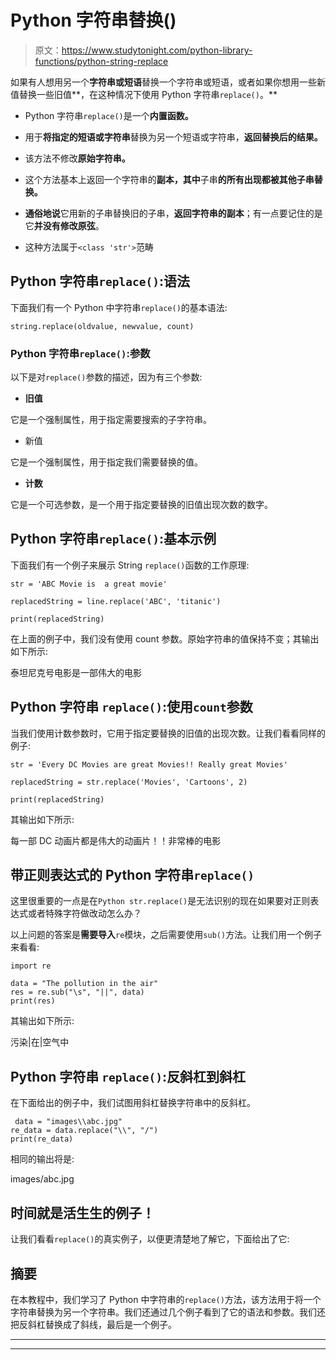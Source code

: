 # Python 字符串替换()

> 原文：<https://www.studytonight.com/python-library-functions/python-string-replace>

如果有人想用另一个**字符串或短语**替换一个字符串或短语，或者如果你想用一些新值替换一些旧值**，在这种情况下使用 Python 字符串`replace()`。**

*   Python 字符串`replace()`是一个**内置函数。**

*   用于**将指定的短语或字符串**替换为另一个短语或字符串，**返回替换后的结果。**

*   该方法不修改**原始字符串。**

*   这个方法基本上返回一个字符串的**副本，其中**子串**的所有出现都被其他子串替换。**

*   **通俗地说**它用新的子串替换旧的子串，**返回字符串的副本**；有一点要记住的是它**并没有修改原弦**。

*   这种方法属于`<class 'str'>`范畴

## Python 字符串`replace()`:语法

下面我们有一个 Python 中字符串`replace()`的基本语法:

```
string.replace(oldvalue, newvalue, count)
```

### Python 字符串`replace()`:参数

以下是对`replace()`参数的描述，因为有三个参数:

*   **旧值**

它是一个强制属性，用于指定需要搜索的子字符串。

*   新值

它是一个强制属性，用于指定我们需要替换的值。

*   **计数**

它是一个可选参数，是一个用于指定要替换的旧值出现次数的数字。

## Python 字符串`replace()`:基本示例

下面我们有一个例子来展示 String `replace()`函数的工作原理:

```
str = 'ABC Movie is  a great movie'

replacedString = line.replace('ABC', 'titanic')

print(replacedString)
```

在上面的例子中，我们没有使用 count 参数。原始字符串的值保持不变；其输出如下所示:

泰坦尼克号电影是一部伟大的电影

## Python 字符串 `replace()`:使用`count`参数

当我们使用计数参数时，它用于指定要替换的旧值的出现次数。让我们看看同样的例子:

```
str = 'Every DC Movies are great Movies!! Really great Movies'

replacedString = str.replace('Movies', 'Cartoons', 2)

print(replacedString)
```

其输出如下所示:

每一部 DC 动画片都是伟大的动画片！！非常棒的电影

## 带正则表达式的 Python 字符串`replace()`

这里很重要的一点是在`Python str.replace()`是无法识别的现在如果要对正则表达式或者特殊字符做改动怎么办？

以上问题的答案是**需要导入**`re`模块，之后需要使用`sub()`方法。让我们用一个例子来看看:

```
import re

data = "The pollution in the air"
res = re.sub("\s", "||", data)
print(res)
```

其输出如下所示:

污染|在|空气中

## Python 字符串 `replace()`:反斜杠到斜杠

在下面给出的例子中，我们试图用斜杠替换字符串中的反斜杠。

```
 data = "images\\abc.jpg"
re_data = data.replace("\\", "/")
print(re_data)
```

相同的输出将是:

images/abc.jpg

## 时间就是活生生的例子！

让我们看看`replace()`的真实例子，以便更清楚地了解它，下面给出了它:

## 摘要

在本教程中，我们学习了 Python 中字符串的`replace()`方法，该方法用于将一个字符串替换为另一个字符串。我们还通过几个例子看到了它的语法和参数。我们还把反斜杠替换成了斜线，最后是一个例子。

* * *

* * *